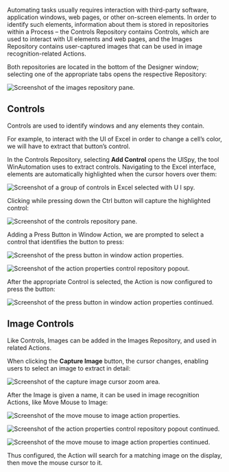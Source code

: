 Automating tasks usually requires interaction with third-party software, application windows, web pages, or other on-screen elements. In order to identify such elements, information about them is stored in repositories within a Process – the Controls Repository contains Controls, which are used to interact with UI elements and web pages, and the Images Repository contains user-captured images that can be used in image recognition-related Actions.

Both repositories are located in the bottom of the Designer window; selecting one of the appropriate tabs opens the respective Repository:

![Screenshot of the images repository pane.](..\media\images-repository-pane.png)
  
## Controls

Controls are used to identify windows and any elements they contain.

For example, to interact with the UI of Excel in order to change a cell’s color, we will have to extract that button’s control.

In the Controls Repository, selecting **Add Control** opens the UISpy, the tool WinAutomation uses to extract controls. Navigating to the Excel interface, elements are automatically highlighted when the cursor hovers over them:

![Screenshot of a group of controls in Excel selected with U I spy.](..\media\controls-uispy.png)

Clicking while pressing down the Ctrl button will capture the highlighted control:

![Screenshot of the controls repository pane.](..\media\controls-repository-pane.png)

Adding a Press Button in Window Action, we are prompted to select a control that identifies the button to press:

![Screenshot of the press button in window action properties.](..\media\press-button-in-window-action-properties.png)

![Screenshot of the action properties control repository popout.](..\media\action-properties-control-repository-popout.png)

After the appropriate Control is selected, the Action is now configured to press the button:

![Screenshot of the press button in window action properties continued.](..\media\press-button-in-window-action-properties-continued.png)

## Image Controls

Like Controls, Images can be added in the Images Repository, and used in related Actions.

When clicking the **Capture Image** button, the cursor changes, enabling users to select an image to extract in detail:

![Screenshot of the capture image cursor zoom area.](..\media\capture-image.png)

After the Image is given a name, it can be used in image recognition Actions, like Move Mouse to Image:

![Screenshot of the move mouse to image action properties.](..\media\move-mouse-to-image-action-properties.png)

![Screenshot of the action properties control repository popout continued.](..\media\action-properties-control-repository-popout-continued.png)

![Screenshot of the move mouse to image action properties continued.](..\media\move-mouse-to-image-action-properties-continued.png)

Thus configured, the Action will search for a matching image on the display, then move the mouse cursor to it.
